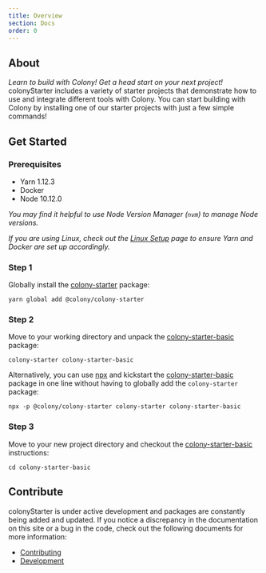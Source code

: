 ```yaml
---
title: Overview
section: Docs
order: 0
---
```


## About

_Learn to build with Colony! Get a head start on your next project!_ colonyStarter includes a variety of starter projects that demonstrate how to use and integrate different tools with Colony. You can start building with Colony by installing one of our starter projects with just a few simple commands!

## Get Started

### Prerequisites

- Yarn 1.12.3
- Docker
- Node 10.12.0

_You may find it helpful to use Node Version Manager (`nvm`) to manage Node versions._

_If you are using Linux, check out the [Linux Setup](/colonystarter/docs-linux-setup/) page to ensure Yarn and Docker are set up accordingly._

### Step 1

Globally install the [colony-starter](/colonystarter/packages-colony-starter/) package:

```
yarn global add @colony/colony-starter
```

### Step 2

Move to your working directory and unpack the [colony-starter-basic](/colonystarter/packages-colony-starter-basic/) package:

```
colony-starter colony-starter-basic
```

Alternatively, you can use [npx](https://www.npmjs.com/package/npx) and kickstart the [colony-starter-basic](/colonystarter/packages-colony-starter-basic/) package in one line without having to globally add the `colony-starter` package:

```
npx -p @colony/colony-starter colony-starter colony-starter-basic
```

### Step 3

Move to your new project directory and checkout the [colony-starter-basic](/colonystarter/packages-colony-starter-basic/) instructions:

```
cd colony-starter-basic
```

## Contribute

colonyStarter is under active development and packages are constantly being added and updated. If you notice a discrepancy in the documentation on this site or a bug in the code, check out the following documents for more information:

- [Contributing](https://github.com/JoinColony/colonyStarter/github/CONTRIBUTING.md)
- [Development](https://github.com/JoinColony/colonyStarter/github/DEVELOPMENT.md)
